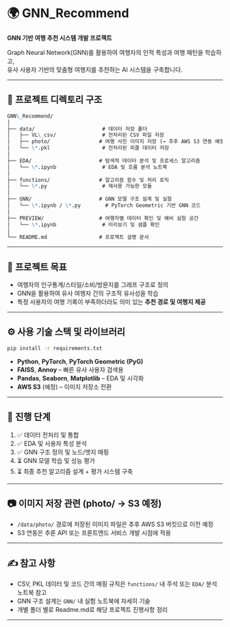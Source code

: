 # 🌍 GNN_Recommend

**GNN 기반 여행 추천 시스템 개발 프로젝트**

Graph Neural Network(GNN)를 활용하여 여행자의 인적 특성과 여행 패턴을 학습하고,  
유사 사용자 기반의 맞춤형 여행지를 추천하는 AI 시스템을 구축합니다.

---

## 📁 프로젝트 디렉토리 구조


```markdown
GNN\_Recommend/
│
├── data/                      # 데이터 저장 폴더
│   ├── VL\_csv/               # 전처리된 CSV 파일 저장
│   ├── photo/                # 여행 사진 이미지 저장 (→ 추후 AWS S3 연동 예정)
│   └── \*.pkl                 # 전처리된 피클 데이터 저장
│
├── EDA/                      # 탐색적 데이터 분석 및 프로세스 알고리즘
│   └── \*.ipynb               # EDA 및 흐름 분석 노트북
│
├── functions/                # 알고리즘 함수 및 처리 로직
│   └── \*.py                  # 재사용 가능한 모듈
│
├── GNN/                      # GNN 모델 구조 설계 및 실험
│   └── \*.ipynb / \*.py        # PyTorch Geometric 기반 GNN 코드
│
├── PREVIEW/                  # 여행자별 데이터 확인 및 예비 실험 공간
│   └── \*.ipynb               # 미리보기 및 샘플 확인
│
└── README.md                 # 프로젝트 설명 문서
```

---

## 🚀 프로젝트 목표

- 여행자의 인구통계/스타일/소비/방문지를 그래프 구조로 정의
- GNN을 활용하여 유사 여행자 간의 구조적 유사성을 학습
- 특정 사용자의 여행 기록이 부족하더라도 의미 있는 **추천 경로 및 여행지 제공**

---

## ⚙️ 사용 기술 스택 및 라이브러리

```bash
pip install -r requirements.txt
```

- **Python**, **PyTorch**, **PyTorch Geometric (PyG)**
- **FAISS**, **Annoy** – 빠른 유사 사용자 검색용
- **Pandas**, **Seaborn**, **Matplotlib** – EDA 및 시각화
- **AWS S3** (예정) – 이미지 저장소 전환

---

## 📌 진행 단계

1. ✅ 데이터 전처리 및 통합  
2. ✅ EDA 및 사용자 특성 분석  
3. ✅ GNN 구조 정의 및 노드/엣지 매핑  
4. ⏳ GNN 모델 학습 및 성능 평가  
5. ⏳ 최종 추천 알고리즘 설계 + 평가 시스템 구축  

---

## 📷 이미지 저장 관련 (photo/ → S3 예정)

- `/data/photo/` 경로에 저장된 이미지 파일은 추후 AWS S3 버킷으로 이전 예정
- S3 연동은 추론 API 또는 프론트엔드 서비스 개발 시점에 적용

---

## ✍️ 참고 사항

- CSV, PKL 데이터 및 코드 간의 매핑 규칙은 `functions/` 내 주석 또는 `EDA/` 분석 노트북 참고
- GNN 구조 설계는 `GNN/` 내 실험 노트북에 자세히 기술
- 개별 폴더 별로 Readme.md로 해당 프로젝트 진행사항 정리

---